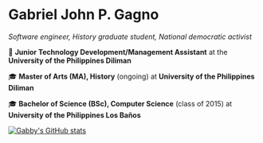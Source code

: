 # Gabriel John P. Gagno
*Software engineer, History graduate student, National democratic activist*

🔭 **Junior Technology Development/Management Assistant** at the **University of the Philippines Diliman**

🎓 **Master of Arts (MA), History** (ongoing) at **University of the Philippines Diliman**

🎓 **Bachelor of Science (BSc), Computer Science** (class of 2015) at **University of the Philippines Los Baños**

[![Gabby's GitHub stats](https://github-readme-stats.vercel.app/api?username=gabrielgagno)](https://github.com/anuraghazra/github-readme-stats)

<!--
**gabrielgagno/gabrielgagno** is a ✨ _special_ ✨ repository because its `README.md` (this file) appears on your GitHub profile.

Here are some ideas to get you started:

- 🔭 I’m currently working on ...
- 🌱 I’m currently learning ...
- 👯 I’m looking to collaborate on ...
- 🤔 I’m looking for help with ...
- 💬 Ask me about ...
- 📫 How to reach me: ...
- 😄 Pronouns: ...
- ⚡ Fun fact: ...
-->
